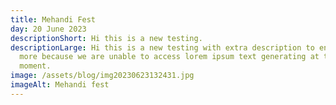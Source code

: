 ```yaml
---
title: Mehandi Fest
day: 20 June 2023
descriptionShort: Hi this is a new testing.
descriptionLarge: Hi this is a new testing with extra description to enable read
  more because we are unable to access lorem ipsum text generating at the
  moment.
image: /assets/blog/img20230623132431.jpg
imageAlt: Mehandi fest
---
```

